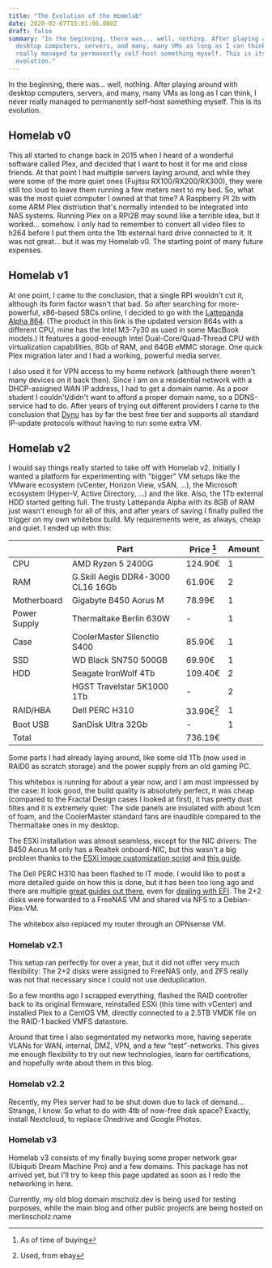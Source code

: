 ```yaml
---
title: "The Evolution of the Homelab"
date: 2020-02-07T15:01:06.000Z
draft: false
summary: "In the beginning, there was... well, nothing. After playing around with
  desktop computers, servers, and many, many VMs as long as I can think, I never
  really managed to permanently self-host something myself. This is its
  evolution."
---
```


In the beginning, there was... well, nothing. After playing around with desktop computers, servers, and many, many VMs as long as I can think, I never really managed to permanently self-host something myself. This is its evolution.

## Homelab v0

This all started to change back in 2015 when I heard of a wonderful software called Plex, and decided that I want to host it for me and close friends. At that point I had multiple servers laying around, and while they were some of the more quiet ones (Fujitsu RX100/RX200/RX300), they were still too loud to leave them running a few meters next to my bed. So, what was the most quiet computer I owned at that time? A Raspberry PI 2b with some ARM Plex distriution that's normally intended to be integrated into NAS systems. Running Plex on a RPI2B may sound like a terrible idea, but it worked... somehow. I only had to remember to convert all video files to h264 before I put them onto the 1tb external hard drive connected to it. It was not great... but it was my Homelab v0. The starting point of many future expenses.

## Homelab v1

At one point, I came to the conclusion, that a single RPI wouldn't cut it, although its form factor wasn't that bad. So after searching for more-powerful, x86-based SBCs online, I decided to go with the [Lattepanda Alpha 864](https://www.lattepanda.com/products/lattepanda-alpha-864s.html). (The product in this link is the updated version 864s with a different CPU, mine has the Intel M3-7y30 as used in some MacBook models.) It features a good-enough Intel Dual-Core/Quad-Thread CPU with virtualization capabilities, 8Gb of RAM, and 64GB eMMC storage. One quick Plex migration later and I had a working, powerful media server.

I also used it for VPN access to my home network (although there weren't many devices on it back then). Since I am on a residential network with a DHCP-assigned WAN IP address, I had to get a domain name. As a poor student I couldn't/didn't want to afford a proper domain name, so a DDNS-service had to do. After years of trying out different providers I came to the conclusion that [Dynu](https://www.dynu.com/) has by far the best free tier and supports all standard IP-update protocols without having to run some extra VM.

## Homelab v2

I would say things really started to take off with Homelab v2. Initially I wanted a platform for experimenting with "bigger" VM setups like the VMware ecosystem (vCenter, Horizon View, vSAN, ...), the Microsoft ecosystem (Hyper-V, Active Directory, ...) and the like. Also, the 1Tb external HDD started getting full. The trusty Lattepanda Alpha with its 8GB of RAM just wasn't enough for all of this, and after years of saving I finally pulled the trigger on my own whitebox build. My requirements were, as always, cheap and quiet. I ended up with this:

|              | Part                              | Price [^1] | Amount |
| ------------ | --------------------------------- | ----------- | ------ |
| CPU          | AMD Ryzen 5 2400G                 | 124.90€     | 1      |
| RAM          | G.Skill Aegis DDR4-3000 CL16 16Gb | 61.90€      | 2      |
| Motherboard  | Gigabyte B450 Aorus M             | 78.99€      | 1      |
| Power Supply | Thermaltake Berlin 630W           | \-          | 1      |
| Case         | CoolerMaster Silenctio S400       | 85.90€      | 1      |
| SSD          | WD Black SN750 500GB              | 69.90€      | 1      |
| HDD          | Seagate IronWolf 4Tb              | 109.40€     | 2      |
|              | HGST Travelstar 5K1000 1Tb        | \-          | 2      |
| RAID/HBA     | Dell PERC H310                    | 33.90€[^2] | 1      |
| Boot USB     | SanDisk Ultra 32Gb                | \-          | 1      |
| Total        |                                   | 736.19€     |        |

[^1]: As of time of buying
[^2]: Used, from ebay

Some parts I had already laying around, like some old 1Tb (now used in RAID0 as scratch storage) and the power supply from an old gaming PC.

This whitebox is running for about a year now, and I am most impressed by the case: It look good, the build quality is absolutely perfect, it was cheap (compared to the Fractal Design cases I looked at first), it has pretty dust filtes and it is extremely quiet: The side panels are insulated with about 1cm of foam, and the CoolerMaster standard fans are inaudible compared to the Thermaltake ones in my desktop.

The ESXi installation was almost seamless, except for the NIC drivers: The B450 Aorus M only has a Realtek onboard-NIC, but this wasn't a big problem thanks to the [ESXi image customization script](https://www.v-front.de/p/esxi-customizer-ps.html) and [this guide](https://www.v-front.de/2014/12/how-to-make-your-unsupported-nic-work.html).

The Dell PERC H310 has been flashed to IT mode. I would like to post a more detailed guide on how this is done, but it has been too long ago and there are multiple [great guides out there](https://tylermade.net/2017/06/27/how-to-crossflash-perc-h310-to-it-mode-lsi-9211-8i-firmware-hba-for-freenas-unraid/), even for [dealing with EFI](https://www.vladan.fr/flash-dell-perc-h310-with-it-firmware/). The 2+2 disks were forwarded to a FreeNAS VM and shared via NFS to a Debian-Plex-VM.

The whitebox also replaced my router through an OPNsense VM.

### Homelab v2.1

This setup ran perfectly for over a year, but it did not offer very much flexibility: The 2+2 disks were assigned to FreeNAS only, and ZFS really was not that necessary since I could not use deduplication.

So a few months ago I scrapped everything, flashed the RAID controller back to its original firmware, reinstalled ESXi (this time with vCenter) and installed Plex to a CentOS VM, directly connected to a 2.5TB VMDK file on the RAID-1 backed VMFS datastore.

Around that time I also segmentated my networks more, having seperate VLANs for WAN, internal, DMZ, VPN, and a few "test"-networks. This gives me enough flexibility to try out new technologies, learn for certifications, and hopefully write about them in this blog.

### Homelab v2.2

Recently, my Plex server had to be shut down due to lack of demand... Strange, I know. So what to do with 4tb of now-free disk space? Exactly, install Nextcloud, to replace Onedrive and Google Photos.

### Homelab v3

Homelab v3 consists of my finally buying some proper network gear (Ubiquiti Dream Machine Pro) and a few domains. This package has not arrived yet, but I'll try to keep this page updated as soon as I redo the networking in here.

Currently, my old blog domain mscholz.dev is being used for testing purposes, while the main blog and other public projects are being hosted on merlinscholz.name